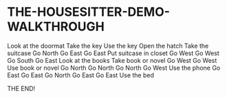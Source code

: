 # THE-HOUSESITTER-DEMO-WALKTHROUGH

Look at the doormat
Take the key
Use the key
Open the hatch
Take the suitcase
Go North
Go East
Go East
Put suitcase in closet
Go West
Go West
Go South
Go East
Look at the books
Take book or novel
Go West
Go West
Use book or novel
Go North
Go North
Go North
Go West
Use the phone
Go East
Go East
Go North
Go East
Go East
Use the bed

THE END!
